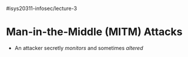 #isys20311-infosec/lecture-3 
# Man-in-the-Middle (MITM) Attacks

- An attacker secretly *monitors* and sometimes *altered* 